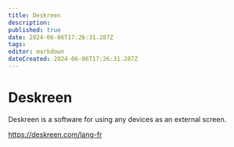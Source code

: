 ```yaml
---
title: Deskreen
description: 
published: true
date: 2024-06-06T17:26:31.287Z
tags: 
editor: markdown
dateCreated: 2024-06-06T17:26:31.287Z
---
```


# Deskreen

Deskreen is a software for using any devices as an external screen.

<https://deskreen.com/lang-fr>
